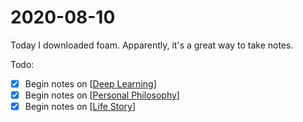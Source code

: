 
# 2020-08-10

Today I downloaded foam. Apparently, it's a great way to take notes.

Todo:

- [x] Begin notes on [[Deep Learning]]
- [x] Begin notes on [[Personal Philosophy]]
- [x] Begin notes on [[Life Story]]

[//begin]: # "Autogenerated link references for markdown compatibility"
[Deep Learning]: ../deep-learning "Deep Learning"
[Personal Philosophy]: ../personal-philosophy "Personal Philosophy"
[Life Story]: ../life-story "Life Story"
[//end]: # "Autogenerated link references"